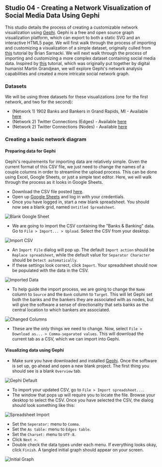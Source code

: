 ## Studio 04 - Creating a Network Visualization of Social Media Data Using Gephi

This studio details the process of creating a customizable network visualization using [Gephi](https://gephi.org/users/download/). Gephi is a free and open source graph visualization platform, which can export to both a static SVG and an interactive HTML5 page. We will first walk through the process of importing and customizing a visualization of a simple dataset, originally culled from [this](http://www.briansarnacki.com/gephi-tutorial/) tutorial by Brian Sarnacki. We will next walk through the process of importing and customizing a more complex dataset containing social media data. Inspired by [this](http://www.martingrandjean.ch/introduction-to-network-visualization-gephi/) tutorial, which was originally put together by digital humanist Martin Grandjean, we will explore Gephi's network analysis capabilities and created a more intricate social network graph. 

### Datasets

We will be using three datasets for these visualizations (one for the first network, and two for the second):

* (Network 1) 1902 Banks and Bankers in Grand Rapids, MI - Available [here](https://github.com/emilyfuhrman/datavis_design/blob/master/2017_Summer/Data/04/01_1902_Banks_and_Bankers.csv)
* (Network 2) Twitter Connections (Edges) - Available [here](https://github.com/emilyfuhrman/datavis_design/blob/master/2017_Summer/Data/04/02_Twitter_Edges.csv)
* (Network 2) Twitter Connections (Nodes) - Available [here](https://github.com/emilyfuhrman/datavis_design/blob/master/2017_Summer/Data/04/02_Twitter_Nodes.csv)

### Creating a basic network diagram
#### Preparing data for Gephi

Gephi's requirements for importing data are relatively simple. Given the current format of this CSV file, we just need to change the names of a couple columns in order to streamline the upload process. This can be done using Excel, Google Sheets, or just a simple text editor. Here, we will walk through the process as it looks in Google Sheets. 

* Download the CSV file posted [here](https://github.com/emilyfuhrman/datavis_design/blob/master/2017_Summer/Data/04/01_1902_Banks_and_Bankers.csv).
* Open up [Google Sheets](https://docs.google.com/spreadsheets) and log in with your credentials.
* Once you have logged in, start a new blank spreadsheet. You should now see a blank grid, named `Untitled Spreadsheet`. 

![Blank Google Sheet](https://github.com/emilyfuhrman/datavis_design/blob/master/2017_Summer/Studios/Images/04/01_Blank_Google_Sheet.png)

* We are going to import the CSV containing the "Banks &amp; Banking" data. Go to `File > Import... > Upload`. Select the CSV from your desktop.

![Import CSV](https://github.com/emilyfuhrman/datavis_design/blob/master/2017_Summer/Studios/Images/04/02_Import_CSV.png)

* An `Import File` dialog will pop up. The default `Import action` should be `Replace spreadsheet`, while the default value for `Separator Character` should be `Detect automatically`. 
* If these settings look correct, click `Import`. Your spreadsheet should now be populated with the data in the CSV.

![Imported Data](https://github.com/emilyfuhrman/datavis_design/blob/master/2017_Summer/Studios/Images/04/03_Imported_Data.png)

* To help guide the import process, we are going to change the `Name` column to `Source` and the `Bank` column to `Target`. This will let Gephi set both the banks and the bankers they are associated with as nodes, but will give the software a sense of directionality that sets banks as the central location to which bankers are associated.

![Changed Columns](https://github.com/emilyfuhrman/datavis_design/blob/master/2017_Summer/Studios/Images/04/04_Changed_Columns.png)

* These are the only things we need to change. Now, select `File > Download as... > Comma-separated values`. This will download the current tab as a CSV, which we can import into Gephi.

#### Visualizing data using Gephi

* Make sure you have downloaded and installed [Gephi](https://gephi.org/users/download/). Once the software is set up, go ahead and open a new blank project. The first thing you should see is a blank `Overview` tab. 

![Gephi Default](https://github.com/emilyfuhrman/datavis_design/blob/master/2017_Summer/Studios/Images/04/05_Gephi_Default.png)

* To import your updated CSV, go to `File > Import spreadsheet...`. 
* The window that pops up will require you to locate the file. Browse your desktop to select the CSV. Once you have selected the CSV, the dialog should look something like this:

![Spreadsheet Import](https://github.com/emilyfuhrman/datavis_design/blob/master/2017_Summer/Studios/Images/04/06_Spreadsheet_Import.png)

* Set the `Seperator:` menu to `Comma`. 
* Set the `As table:` menu to `Edges table`.
* Set the `Charset:` menu to `UTF-8`.
* Click `Next >`.
* Double check the data types under each menu. If everything looks okay, click `Finish`. A tangled initial graph should appear on your screen.

![Initial Graph](https://github.com/emilyfuhrman/datavis_design/blob/master/2017_Summer/Studios/Images/04/07_Initial_Graph.png)
































